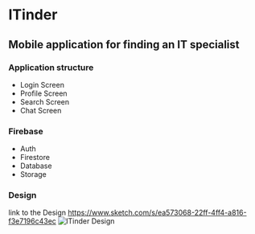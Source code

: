 # ITinder
## Mobile application for finding an IT specialist
### Application structure
* Login Screen
* Profile Screen
* Search Screen
* Chat Screen
### Firebase
* Auth
* Firestore
* Database
* Storage
### Design
link to the Design https://www.sketch.com/s/ea573068-22ff-4ff4-a816-f3e7196c43ec
![ITinder Design](https://user-images.githubusercontent.com/60810420/201676571-ceb732f6-d69e-44fc-bde6-1793f9aaede1.jpg)
